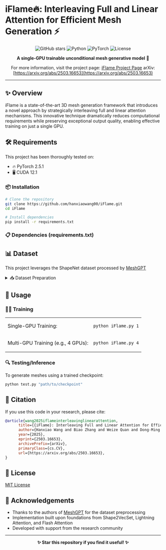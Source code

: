 # iFlame🔥: Interleaving Full and Linear Attention for Efficient Mesh Generation ⚡

<div align="center">

![GitHub stars](https://img.shields.io/github/stars/hanxiaowang00/iFlame?style=social)
![Python](https://img.shields.io/badge/Python-3.8+-blue.svg)
![PyTorch](https://img.shields.io/badge/PyTorch-2.5.1-EE4C2C.svg)
![License](https://img.shields.io/badge/License-MIT-green.svg)



**A single-GPU trainable unconditional mesh generative model** 🚀

For more information, visit the project page: [iFlame Project Page](https://hanxiaowang00.github.io/iFlame/)
arXiv: [https://arxiv.org/abs/2503.16653](https://arxiv.org/abs/2503.16653)
</div>

---

## ✨ Overview

iFlame is a state-of-the-art 3D mesh generation framework that introduces a novel approach by strategically interleaving full and linear attention mechanisms. This innovative technique dramatically reduces computational requirements while preserving exceptional output quality, enabling effective training on just a single GPU.

## 🛠️ Requirements

This project has been thoroughly tested on:
- 🔥 PyTorch 2.5.1
- 🖥️ CUDA 12.1

### 📦 Installation

```bash
# Clone the repository
git clone https://github.com/hanxiaowang00/iFlame.git
cd iFlame

# Install dependencies
pip install -r requirements.txt
```

### 📋 Dependencies (requirements.txt)



## 📊 Dataset

This project leverages the ShapeNet dataset processed by [MeshGPT](https://github.com/audi/MeshGPT) 

<details>
<summary>📥 Dataset Preparation</summary>

1. Download the processed dataset from the MeshGPT repository
2. Place the dataset in the same directory level as the iFlame project
3. The model expects the data to be in the format processed by MeshGPT

</details>

## 🚀 Usage

### 🏋️‍♂️ Training

<table>
<tr>
<td>Single-GPU Training:</td>
<td>

```bash
python iFlame.py 1
```

</td>
</tr>
<tr>
<td>Multi-GPU Training (e.g., 4 GPUs):</td>
<td>

```bash
python iFlame.py 4
```

</td>
</tr>
</table>

### 🔍 Testing/Inference

To generate meshes using a trained checkpoint:

```bash
python test.py "path/to/checkpoint"
```



## 📝 Citation

If you use this code in your research, please cite:
```bibtex
@article{wang2025iflameinterleavinglinearattention,
      title={{iFlame}: Interleaving Full and Linear Attention for Efficient Mesh Generation}, 
      author={Hanxiao Wang and Biao Zhang and Weize Quan and Dong-Ming Yan and Peter Wonka},
      year={2025},
      eprint={2503.16653},
      archivePrefix={arXiv},
      primaryClass={cs.CV},
      url={https://arxiv.org/abs/2503.16653}, 
}
```

## 📜 License

[MIT License](LICENSE)

## 🙏 Acknowledgements

- Thanks to the authors of [MeshGPT](https://github.com/audi/MeshGPT) for the dataset preprocessing
- Implementation built upon foundations from Shape2VecSet, Lightning Attention, and Flash Attention
- Developed with support from the research community

---

<div align="center">
  <b>✨ Star this repository if you find it useful! ✨</b>
</div>

